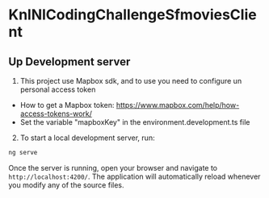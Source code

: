 # KnlNlCodingChallengeSfmoviesClient

## Up Development server

1. This project use Mapbox sdk, and to use you need to configure un personal access token

- How to get a Mapbox token: https://www.mapbox.com/help/how-access-tokens-work/
- Set the variable "mapboxKey" in the environment.development.ts file

2. To start a local development server, run:

```bash
ng serve
```

Once the server is running, open your browser and navigate to `http://localhost:4200/`. The application will automatically reload whenever you modify any of the source files.
